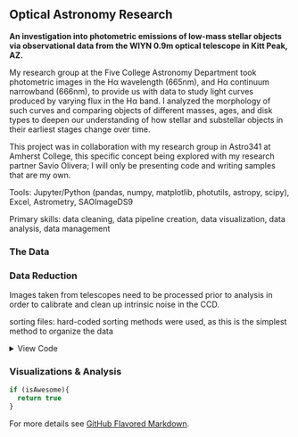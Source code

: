 ## Optical Astronomy Research

**An investigation into photometric emissions of low-mass stellar objects via observational data from the WIYN 0.9m optical telescope in Kitt Peak, AZ.**

My research group at the Five College Astronomy Department took photometric images in the Hα wavelength (665nm), and Hα continuum narrowband (666nm), to provide us with data to study light curves produced by varying flux in the Hα band. I analyzed the morphology of such curves and comparing objects of different masses, ages, and disk types to deepen our understanding of how stellar and substellar objects in their earliest stages change over time.

This project was in collaboration with my research group in Astro341 at Amherst College, this specific concept being explored with my research partner Savio Olivera; I will only be presenting code and writing samples that are my own.

Tools: Jupyter/Python (pandas, numpy, matplotlib, photutils, astropy, scipy), Excel, Astrometry, SAOImageDS9

Primary skills: data cleaning, data pipeline creation, data visualization, data analysis, data management

### The Data

### Data Reduction

Images taken from telescopes need to be processed prior to analysis in order to calibrate and clean up intrinsic noise in the CCD.

sorting files: hard-coded sorting methods were used, as this is the simplest method to organize the data

<details>
  <summary>View Code</summary>
  ‘‘‘python
  
  #define bias correction & subtraction function
  def bias_correction(filelist, path_to_bias):
    """
    This function takes in a list of images and a master bias image and calculates the corrections to the bias using the 
    overscan of each image. It then bias subtracts each image with this new, corrected master bias and saves the images
    with the prefix b_.
    """
    n = len(filelist)
    for ii in range(n):
        #getting data from images
        im_data = fits.getdata(filelist[ii])
    
        new_header = fits.getheader(filelist[ii])
        
        bias_data = fits.getdata(path_to_bias)
        
        #isolating the overscan from the images
        overscan = im_data[4100:4140,4100:4140]
        
        #take median of overscan region and master bias
        osmed = np.median(overscan)
        
        MBmed = np.median(bias_data)
        
        #make new master bias by normalizing the old one and scaling it by the overscan median
        MBnew = bias_data/MBmed
        
        MBnew = MBnew*osmed
        
        #subtract new bias from image
        subtract_data = im_data - MBnew
        
        #delete overscan now that we are done with it
        new_image = subtract_data[0:4096,0:4096]
        
        #save as new fits file
        fits.writeto('b_' + filelist[ii],new_image, new_header, overwrite = True )
    print('Files bias subtracted and saved with prefix b_')
    return
 
  ‘‘‘
  
</details>

### Visualizations & Analysis

```javascript
if (isAwesome){
  return true
}
```



For more details see [GitHub Flavored Markdown](https://guides.github.com/features/mastering-markdown/).
